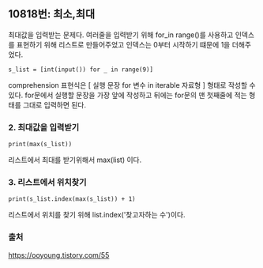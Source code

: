 ## 10818번: 최소,최대
최대값을 입력받는 문제다. 여러줄을 입력받기 위해 for_in range()를 사용하고 인덱스를 표현하기 위해 리스트로 만들어주었고 인덱스는 0부터 시작하기 떄문에 1을 더해주었다.

```
s_list = [int(input()) for _ in range(9)]
```
comprehension 표현식은 [ 실행 문장 for 변수 in iterable 자료형 ] 형태로 작성할 수 있다. for문에서 실행할 문장을 가장 앞에 작성하고 뒤에는 for문의 맨 첫째줄에 적는 형태를 그대로 입력하면 된다.

### 2. 최대값을 입력받기 
```
print(max(s_list))
```
리스트에서 최대를 받기위해서 max(list) 이다.

### 3. 리스트에서 위치찾기

```
print(s_list.index(max(s_list)) + 1)
```
리스트에서 위치를 찾기 위해 list.index('찾고자하는 수')이다.







### 출처
https://ooyoung.tistory.com/55
